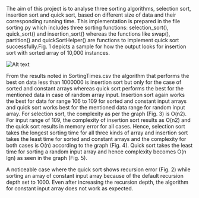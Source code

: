 The aim of this project is to analyse three sorting algorithms, selection sort, insertion sort and quick sort, based on different size of data and their corresponding running time. This implementation is prepared in the file sorting.py which includes three sorting functions: selection_sort(), quick_sort() and insertion_sort() whereas the functions like swap(), partition() and quickSortHelper() are functions to implement quick sort successfully.Fig. 1 depicts a sample for how the output looks for insertion sort with sorted array of 10,000 instances.

 ![Alt text](C:\Users\Asus\Desktop\ASYFIG1.png?raw=true "Title")


From the results noted in SortingTimes.csv the algorithm that performs the best on data less than 1000000 is insertion sort but only for the case of sorted and constant arrays whereas quick sort performs the best for the mentioned data in case of random array input. Insertion sort again works the best for data for range 106 to 109 for sorted and constant input arrays and quick sort works best for the mentioned data range for random input array. For selection sort, the complexity as per the graph (Fig. 3) is O(n2). For input range of 109, the complexity of insertion sort results as O(n2) and the quick sort results in memory error for all cases. Hence, selection sort takes the longest sorting time for all three kinds of array and insertion sort takes the least time for sorted and constant arrays and the complexity for both cases is O(n) according to the graph (Fig. 4). Quick sort takes the least time for sorting a random input array and hence complexity becomes O(n lgn) as seen in the graph (Fig. 5). 


A noticeable case where the quick sort shows recursion error (Fig. 2) while sorting an array of constant input array because of the default recursion depth set to 1000. Even after
increasing the recursion depth, the algorithm for constant input array does not work as expected. 
